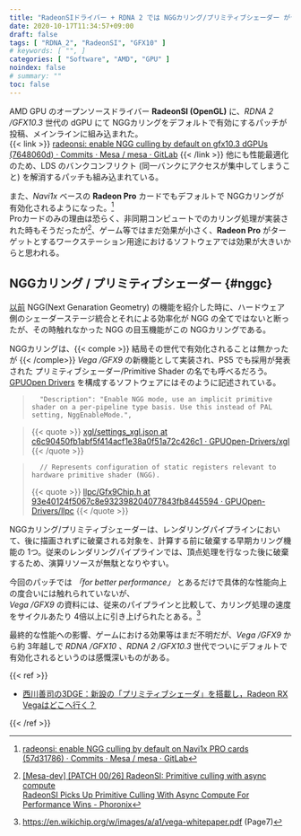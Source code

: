 ```yaml
---
title: "RadeonSIドライバー + RDNA 2 では NGGカリング/プリミティブシェーダー がデフォルトで有効に"
date: 2020-10-17T11:34:57+09:00
draft: false
tags: [ "RDNA_2", "RadeonSI", "GFX10" ]
# keywords: [ "", ]
categories: [ "Software", "AMD", "GPU" ]
noindex: false
# summary: ""
toc: false
---
```


AMD GPU のオープンソースドライバー **RadeonSI (OpenGL)** に、*RDNA 2 /GFX10.3* 世代の dGPU にて NGGカリングをデフォルトで有効にするパッチが投稿、メインラインに組み込まれた。  
{{< link >}} [radeonsi: enable NGG culling by default on gfx10.3 dGPUs (7648060d) · Commits · Mesa / mesa · GitLab](https://gitlab.freedesktop.org/mesa/mesa/-/commit/7648060dc03775979e3fa8904c4948c084e82b6a) {{< /link >}}
他にも性能最適化のため、LDS のバンクコンフリクト (同一バンクにアクセスが集中してしまうこと) を解消するパッチも組み込まれている。  

また、*Navi1x* ベースの **Radeon Pro** カードでもデフォルトで NGGカリングが有効化されるようになった。[^navi1x-pro-nggc]  
Proカードのみの理由は恐らく、非同期コンピュートでのカリング処理が実装された時もそうだったが[^pd-cs]、ゲーム等ではまだ効果が小さく、**Radeon Pro** がターゲットとするワークステーション用途におけるソフトウェアでは効果が大きいからと思われる。  

[^navi1x-pro-nggc]: [radeonsi: enable NGG culling by default on Navi1x PRO cards (57d31786) · Commits · Mesa / mesa · GitLab](https://gitlab.freedesktop.org/mesa/mesa/-/commit/57d317865e7bee02a17efcde8beeb6a220f900f1)
[^pd-cs]: [[Mesa-dev] [PATCH 00/26] RadeonSI: Primitive culling with async compute](https://lists.freedesktop.org/archives/mesa-dev/2019-February/215085.html) <br> [RadeonSI Picks Up Primitive Culling With Async Compute For Performance Wins - Phoronix](https://www.phoronix.com/scan.php?page=news_item&px=RadeonSI-Prim-Culling-Async-Com)

## NGGカリング / プリミティブシェーダー {#nggc}

[以前](/posts/2020/10/04/aco-ngg-gfx10/) NGG(Next Genaration Geometry) の機能を紹介した時に、ハードウェア側のシェーダーステージ統合とそれによる効率化が NGG の全てではないと断ったが、その時触れなかった NGG の目玉機能がこの NGGカリングである。  

NGGカリングは、{{< comple >}} 結局その世代で有効化されることは無かったが {{< /comple>}} *Vega /GFX9* の新機能として実装され、PS5 でも採用が発表された プリミティブシェーダー/Primitive Shader の名でも呼べるだろう。  
[GPUOpen Drivers](https://github.com/GPUOpen-Drivers) を構成するソフトウェアにはそのように記述されている。  

 >       "Description": "Enable NGG mode, use an implicit primitive shader on a per-pipeline type basis. Use this instead of PAL setting, NggEnableMode.",

 > {{< quote >}} [xgl/settings_xgl.json at c6c90450fb1abf5f414acf1e38a0f51a72c426c1 · GPUOpen-Drivers/xgl](https://github.com/GPUOpen-Drivers/xgl/blob/c6c90450fb1abf5f414acf1e38a0f51a72c426c1/icd/settings/settings_xgl.json#L1152) {{< /quote >}}

 >       // Represents configuration of static registers relevant to hardware primitive shader (NGG).
 > {{< quote >}} [llpc/Gfx9Chip.h at 93e40124f5067c8e932398204077843fb8445594 · GPUOpen-Drivers/llpc](https://github.com/GPUOpen-Drivers/llpc/blob/93e40124f5067c8e932398204077843fb8445594/lgc/patch/Gfx9Chip.h#L316) {{< /quote >}}

NGGカリング/プリミティブシェーダーは、レンダリングパイプラインにおいて、後に描画されずに破棄される対象を、計算する前に破棄する早期カリング機能の 1つ。従来のレンダリングパイプラインでは、頂点処理を行なった後に破棄するため、演算リソースが無駄となりやすい。  

今回のパッチでは *「for better performance」* とあるだけで具体的な性能向上の度合いには触れられていないが、  
*Vega /GFX9* の資料には、従来のパイプラインと比較して、カリング処理の速度をサイクルあたり 4倍以上に引き上げられたとある。[^vega-whitepaper]  

[^vega-whitepaper]: <https://en.wikichip.org/w/images/a/a1/vega-whitepaper.pdf> (Page7)

最終的な性能への影響、ゲームにおける効果等はまだ不明だが、*Vega /GFX9* から約 3年越しで *RDNA /GFX10* 、*RDNA 2 /GFX10.3* 世代でついにデフォルトで有効化されるというのは感慨深いものがある。  

{{< ref >}}

 * [西川善司の3DGE：新設の「プリミティブシェーダ」を搭載し，Radeon RX Vegaはどこへ行く？](https://www.4gamer.net/games/337/G033714/20170804085/)

{{< /ref >}}
